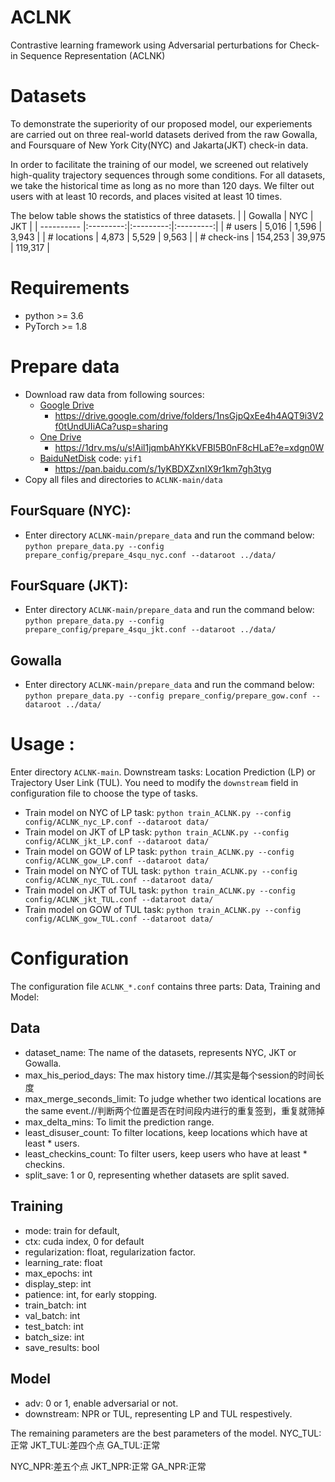 # ACLNK
Contrastive learning framework using Adversarial perturbations for Check-in Sequence Representation (ACLNK)
# Datasets
To demonstrate the superiority of our proposed model, our experiements are carried out on three real-world datasets derived from the raw Gowalla, and Foursquare of New York City(NYC) and Jakarta(JKT) check-in data.

In order to facilitate the training of our model, we screened out relatively high-quality trajectory sequences through some conditions. For all datasets, we take the historical time as long as no more than 120 days. We filter out users with at least 10 records, and places visited at least 10 times. 

The below table shows the statistics of three datasets.
|             |  Gowalla  |    NYC    |    JKT    |
| ----------  |:---------:|:---------:|:---------:|
| # users     | 5,016   | 1,596  | 3,943 |
| # locations | 4,873   | 5,529  | 9,563   |
| # check-ins | 154,253 | 39,975 | 119,317 |

# Requirements
- python >= 3.6
- PyTorch >= 1.8

# Prepare data
  - Download raw data from following sources:
    - <a href='https://drive.google.com/drive/folders/1nsGjpQxEe4h4AQT9i3V2f0tUndUIiACa?usp=sharing'>Google Drive</a>
      - https://drive.google.com/drive/folders/1nsGjpQxEe4h4AQT9i3V2f0tUndUIiACa?usp=sharing 
    - <a href='https://1drv.ms/u/s!Ail1jqmbAhYKkVFBI5B0nF8cHLaE?e=xdgn0W'>One Drive</a> 
      - https://1drv.ms/u/s!Ail1jqmbAhYKkVFBI5B0nF8cHLaE?e=xdgn0W
    - <a href='https://pan.baidu.com/s/1yKBDXZxnIX9r1km7gh3tyg'>BaiduNetDisk</a> code: `yif1`
      - https://pan.baidu.com/s/1yKBDXZxnIX9r1km7gh3tyg
  - Copy all files and directories to `ACLNK-main/data`
  ## FourSquare (NYC):
  - Enter directory `ACLNK-main/prepare_data` and run the command below:
    `python prepare_data.py --config prepare_config/prepare_4squ_nyc.conf --dataroot ../data/`
  ## FourSquare (JKT):
  - Enter directory `ACLNK-main/prepare_data` and run the command below:
    `python prepare_data.py --config prepare_config/prepare_4squ_jkt.conf --dataroot ../data/`
  ## Gowalla
  - Enter directory `ACLNK-main/prepare_data` and run the command below:
    `python prepare_data.py --config prepare_config/prepare_gow.conf --dataroot ../data/`

# Usage :
  Enter directory `ACLNK-main`.
  Downstream tasks:
  Location Prediction (LP) or Trajectory User Link (TUL).
  You need to modify the `downstream` field in configuration file to choose the type of tasks.
  - Train model on NYC of LP task:
    `python train_ACLNK.py --config config/ACLNK_nyc_LP.conf --dataroot data/`
    <br>
  - Train model on JKT of LP task:
    `python train_ACLNK.py --config config/ACLNK_jkt_LP.conf --dataroot data/`
    <br>
  - Train model on GOW of LP task:
    `python train_ACLNK.py --config config/ACLNK_gow_LP.conf --dataroot data/`
    <br>
  - Train model on NYC of TUL task:
    `python train_ACLNK.py --config config/ACLNK_nyc_TUL.conf --dataroot data/`
    <br>
  - Train model on JKT of TUL task:
    `python train_ACLNK.py --config config/ACLNK_jkt_TUL.conf --dataroot data/`
    <br>
  - Train model on GOW of TUL task:
    `python train_ACLNK.py --config config/ACLNK_gow_TUL.conf --dataroot data/`

# Configuration
The configuration file `ACLNK_*.conf` contains three parts: Data, Training and Model:

## Data
- dataset_name: The name of the datasets, represents NYC, JKT or Gowalla.
- max_his_period_days: The max history time.//其实是每个session的时间长度
- max_merge_seconds_limit: To judge whether two identical locations are the same event.//判断两个位置是否在时间段内进行的重复签到，重复就筛掉
- max_delta_mins: To limit the prediction range.
- least_disuser_count: To filter locations, keep locations which have at least * users.
- least_checkins_count: To filter users, keep users who have at least * checkins.
- split_save: 1 or 0, representing whether datasets are split saved.

## Training
- mode: train for default, 
- ctx: cuda index, 0 for default
- regularization: float, regularization factor.
- learning_rate: float
- max_epochs: int
- display_step: int
- patience: int, for early stopping.
- train_batch: int
- val_batch: int
- test_batch: int
- batch_size: int
- save_results: bool

## Model
- adv: 0 or 1, enable adversarial or not.
- downstream: NPR or TUL, representing LP and TUL respestively.

The remaining parameters are the best parameters of the model.
NYC_TUL:正常
JKT_TUL:差四个点
GA_TUL:正常

NYC_NPR:差五个点
JKT_NPR:正常
GA_NPR:正常